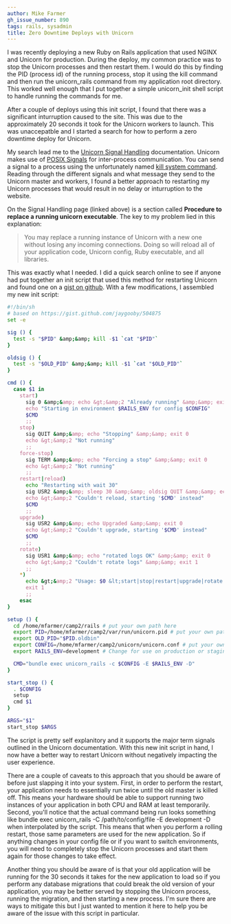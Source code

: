 ```yaml
---
author: Mike Farmer
gh_issue_number: 890
tags: rails, sysadmin
title: Zero Downtime Deploys with Unicorn
---
```




I was recently deploying a new Ruby on Rails application that used NGINX and Unicorn for production. During the deploy, my common practice was to stop the Unicorn processes and then restart them. I would do this by finding the PID (process id) of the running process, stop it using the kill command and then run the unicorn_rails command from my application root directory. This worked well enough that I put together a simple unicorn_init shell script to handle running the commands for me.

After a couple of deploys using this init script, I found that there was a significant inturruption caused to the site. This was due to the approximately 20 seconds it took for the Unicorn workers to launch. This was unaccepatble and I started a search for how to perform a zero downtime deploy for Unicorn.

My search lead me to the [Unicorn Signal Handling](http://unicorn.bogomips.org/SIGNALS.html) documentation. Unicorn makes use of [POSIX Signals](http://en.wikipedia.org/wiki/Unix_signal) for inter-process communication. You can send a signal to a process using the unfortunately named [kill system command](http://en.wikipedia.org/wiki/Kill_(command)). Reading through the different signals and what message they send to the Unicorn master and workers, I found a better approach to restarting my Unicorn processes that would result in no delay or inturruption to the website.

On the Signal Handling page (linked above) is a section called **Procedure to replace a running unicorn executable**. The key to my problem lied in this explanation:

> 
> 
> 
> You may replace a running instance of Unicorn with a new one without losing any incoming connections. Doing so will reload all of your application code, Unicorn config, Ruby executable, and all libraries.
> 
> 
> 

This was exactly what I needed. I did a quick search online to see if anyone had put together an init script that used this method for restarting Unicorn and found one on a [gist on github](https://gist.github.com/jaygooby/504875). With a few modifications, I assembled my new init script:

```bash
#!/bin/sh
# based on https://gist.github.com/jaygooby/504875
set -e

sig () {
  test -s "$PID" &amp;&amp; kill -$1 `cat "$PID"`
}

oldsig () {
  test -s "$OLD_PID" &amp;&amp; kill -$1 `cat "$OLD_PID"`
}

cmd () {
  case $1 in
    start)
      sig 0 &amp;&amp; echo &gt;&amp;2 "Already running" &amp;&amp; exit 0
      echo "Starting in environment $RAILS_ENV for config $CONFIG"
      $CMD
      ;;
    stop)
      sig QUIT &amp;&amp; echo "Stopping" &amp;&amp; exit 0
      echo &gt;&amp;2 "Not running"
      ;;
    force-stop)
      sig TERM &amp;&amp; echo "Forcing a stop" &amp;&amp; exit 0
      echo &gt;&amp;2 "Not running"
      ;;
    restart|reload)
      echo "Restarting with wait 30"
      sig USR2 &amp;&amp; sleep 30 &amp;&amp; oldsig QUIT &amp;&amp; echo "Killing old master" `cat $OLD_PID` &amp;&amp; exit 0
      echo &gt;&amp;2 "Couldn't reload, starting '$CMD' instead"
      $CMD
      ;;
    upgrade)
      sig USR2 &amp;&amp; echo Upgraded &amp;&amp; exit 0
      echo &gt;&amp;2 "Couldn't upgrade, starting '$CMD' instead"
      $CMD
      ;;
    rotate)
      sig USR1 &amp;&amp; echo "rotated logs OK" &amp;&amp; exit 0
      echo &gt;&amp;2 "Couldn't rotate logs" &amp;&amp; exit 1
      ;;
    *)
      echo &gt;&amp;2 "Usage: $0 &lt;start|stop|restart|upgrade|rotate|force-stop&gt;"
      exit 1
      ;;
    esac
}

setup () {
  cd /home/mfarmer/camp2/rails # put your own path here
  export PID=/home/mfarmer/camp2/var/run/unicorn.pid # put your own path to the pid file here
  export OLD_PID="$PID.oldbin"
  export CONFIG=/home/mfarmer/camp2/unicorn/unicorn.conf # put your own path to the unicorn config file here
  export RAILS_ENV=development # Change for use on production or staging

  CMD="bundle exec unicorn_rails -c $CONFIG -E $RAILS_ENV -D"
}

start_stop () {
  . $CONFIG
  setup
  cmd $1
}

ARGS="$1"
start_stop $ARGS
```

The script is pretty self explanitory and it supports the major term signals outlined in the Unicorn documentation. With this new init script in hand, I now have a better way to restart Unicorn without negatively impacting the user experience.

There are a couple of caveats to this approach that you should be aware of before just slapping it into your system. First, in order to perform the restart, your application needs to essentially run twice until the old master is killed off. This means your hardware should be able to support running two instances of your application in both CPU and RAM at least temporarily. Second, you'll notice that the actual command being run looks something like bundle exec unicorn_rails -C /path/to/config/file -E development -D when interpolated by the script. This means that when you perform a rolling restart, those same parameters are used for the new application. So if anything changes in your config file or if you want to switch environments, you will need to completely stop the Unicorn processes and start them again for those changes to take effect.

Another thing you should be aware of is that your old application will be running for the 30 seconds it takes for the new application to load so if you perform any database migrations that could break the old version of your application, you may be better served by stopping the Unicorn process, running the migration, and then starting a new process. I'm sure there are ways to mitigate this but I just wanted to mention it here to help you be aware of the issue with this script in particular.


